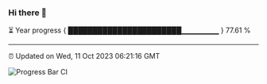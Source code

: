 ### Hi there 👋

⏳ Year progress { ███████████████████████▁▁▁▁▁▁▁ } 77.61 %

---

⏰ Updated on Wed, 11 Oct 2023 06:21:16 GMT

![Progress Bar CI](https://github.com/liununu/liununu/workflows/Progress%20Bar%20CI/badge.svg)
